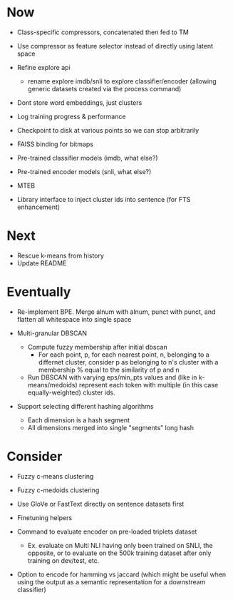 # Now

- Class-specific compressors, concatenated then fed to TM
- Use compressor as feature selector instead of directly using latent space

- Refine explore api
    - rename explore imdb/snli to explore classifier/encoder (allowing generic
      datasets created via the process command)

- Dont store word embeddings, just clusters
- Log training progress & performance
- Checkpoint to disk at various points so we can stop arbitrarily

- FAISS binding for bitmaps
- Pre-trained classifier models (imdb, what else?)
- Pre-trained encoder models (snli, what else?)

- MTEB
- Library interface to inject cluster ids into sentence (for FTS enhancement)

# Next

- Rescue k-means from history
- Update README

# Eventually

- Re-implement BPE. Merge alnum with alnum, punct with punct, and flatten all
  whitespace into single space

- Multi-granular DBSCAN
    - Compute fuzzy membership after initial dbscan
        - For each point, p, for each nearest point, n, belonging to a differnet
          cluster, consider p as belonging to n's cluster with a membership %
          equal to the similarity of p and n
    - Run DBSCAN with varying eps/min_pts values and (like in k-means/medoids)
      represent each token with multiple (in this case equally-weighted) cluster
      ids.

- Support selecting different hashing algorithms
    - Each dimension is a hash segment
    - All dimensions merged into single "segments" long hash

# Consider

- Fuzzy c-means clustering
- Fuzzy c-medoids clustering

- Use GloVe or FastText directly on sentence datasets first
- Finetuning helpers

- Command to evaluate encoder on pre-loaded triplets dataset
    - Ex. evaluate on Multi NLI having only been trained on SNLI, the opposite,
      or to evaluate on the 500k training dataset after only training on
      dev/test, etc.

- Option to encode for hamming vs jaccard (which might be useful when using the
  output as a semantic representation for a downstream classifier)
